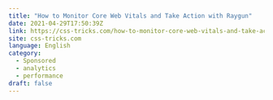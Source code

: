 ```yaml
---
title: "How to Monitor Core Web Vitals and Take Action with Raygun"
date: 2021-04-29T17:50:39Z
link: https://css-tricks.com/how-to-monitor-core-web-vitals-and-take-action-with-raygun/?utm_medium=RSS&utm_source=news.12bit.vn
site: css-tricks.com
language: English
category:
  - Sponsored
  - analytics
  - performance
draft: false
---
```

